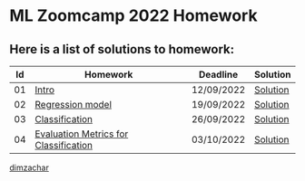 # ML Zoomcamp 2022 Homework

## Here is a list of solutions to homework:


| Id | Homework                                | Deadline    | Solution               | 
|----|-----------------------------------------------|--------------|--------------------|
|01  | [Intro](https://github.com/alexeygrigorev/mlbookcamp-code/blob/master/course-zoomcamp/cohorts/2022/01-intro/homework.md)              |   12/09/2022   | [Solution ](https://github.com/dimzachar/mlzoomcamp/blob/master/Homework/01-intro/sol01.ipynb)  |
|02  | [Regression model](https://github.com/alexeygrigorev/mlbookcamp-code/blob/master/course-zoomcamp/cohorts/2022/02-regression/homework.md)              |   19/09/2022   | [Solution](https://github.com/dimzachar/mlzoomcamp/blob/master/Homework/02-regression/sol02.ipynb)  |
|03  | [Classification]([https://github.com/alexeygrigorev/mlbookcamp-code/blob/master/course-zoomcamp/cohorts/2022/02-regression/homework.md](https://github.com/alexeygrigorev/mlbookcamp-code/blob/master/course-zoomcamp/cohorts/2022/03-classification/homework.md))              |   26/09/2022   | [Solution](https://github.com/dimzachar/mlzoomcamp/blob/master/Homework/02-regression/sol02.ipynb)  |
|04  | [Evaluation Metrics for Classification]([https://github.com/alexeygrigorev/mlbookcamp-code/blob/master/course-zoomcamp/cohorts/2022/02-regression/homework.md](https://github.com/alexeygrigorev/mlbookcamp-code/blob/master/course-zoomcamp/cohorts/2022/04-evaluation/homework.md))              |   03/10/2022   | [Solution](https://github.com/dimzachar/mlzoomcamp/blob/master/Homework/02-regression/sol02.ipynb)  |

[dimzachar](https://github.com/dimzachar)
